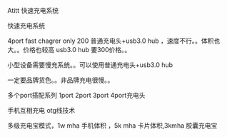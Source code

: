 Atitt 快速充电系统



 快速充电系统

4port fast chagrer   only  200
普通充电头+usb3.0 hub ，速度不行。。体积也大。。价格也较高
usb3.0 hub 要300价格。。


小型设备需要慢充系统。。可以使用普通充电头+usb3.0 hub 


一定要品牌货色。。非品牌充电很慢。。

多个port搭配系列 1port 2port 3port 4port充电头

手机互相充电 otg线技术

多级充电宝模式，1w mha 手机体积 ，5k mha 卡片体积,3kmha 胶囊充电宝
